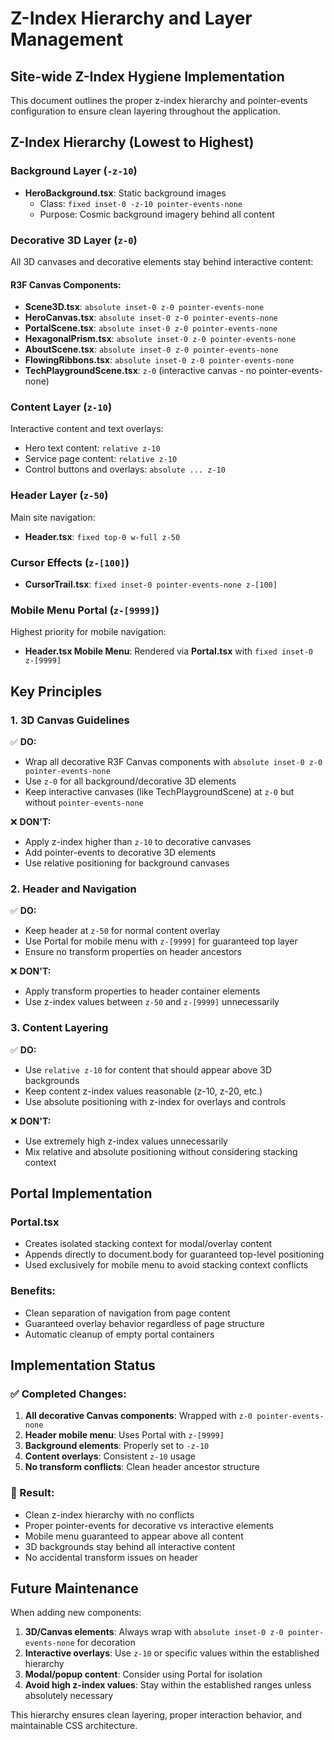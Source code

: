 # Z-Index Hierarchy and Layer Management

## Site-wide Z-Index Hygiene Implementation

This document outlines the proper z-index hierarchy and pointer-events configuration to ensure clean layering throughout the application.

## Z-Index Hierarchy (Lowest to Highest)

### Background Layer (`-z-10`)
- **HeroBackground.tsx**: Static background images
  - Class: `fixed inset-0 -z-10 pointer-events-none`
  - Purpose: Cosmic background imagery behind all content

### Decorative 3D Layer (`z-0`)
All 3D canvases and decorative elements stay behind interactive content:

#### R3F Canvas Components:
- **Scene3D.tsx**: `absolute inset-0 z-0 pointer-events-none`
- **HeroCanvas.tsx**: `absolute inset-0 z-0 pointer-events-none`
- **PortalScene.tsx**: `absolute inset-0 z-0 pointer-events-none`
- **HexagonalPrism.tsx**: `absolute inset-0 z-0 pointer-events-none`
- **AboutScene.tsx**: `absolute inset-0 z-0 pointer-events-none`
- **FlowingRibbons.tsx**: `absolute inset-0 z-0 pointer-events-none`
- **TechPlaygroundScene.tsx**: `z-0` (interactive canvas - no pointer-events-none)

### Content Layer (`z-10`)
Interactive content and text overlays:
- Hero text content: `relative z-10`
- Service page content: `relative z-10`
- Control buttons and overlays: `absolute ... z-10`

### Header Layer (`z-50`)
Main site navigation:
- **Header.tsx**: `fixed top-0 w-full z-50`

### Cursor Effects (`z-[100]`)
- **CursorTrail.tsx**: `fixed inset-0 pointer-events-none z-[100]`

### Mobile Menu Portal (`z-[9999]`)
Highest priority for mobile navigation:
- **Header.tsx Mobile Menu**: Rendered via **Portal.tsx** with `fixed inset-0 z-[9999]`

## Key Principles

### 1. 3D Canvas Guidelines
✅ **DO:**
- Wrap all decorative R3F Canvas components with `absolute inset-0 z-0 pointer-events-none`
- Use `z-0` for all background/decorative 3D elements
- Keep interactive canvases (like TechPlaygroundScene) at `z-0` but without `pointer-events-none`

❌ **DON'T:**
- Apply z-index higher than `z-10` to decorative canvases
- Add pointer-events to decorative 3D elements
- Use relative positioning for background canvases

### 2. Header and Navigation
✅ **DO:**
- Keep header at `z-50` for normal content overlay
- Use Portal for mobile menu with `z-[9999]` for guaranteed top layer
- Ensure no transform properties on header ancestors

❌ **DON'T:**
- Apply transform properties to header container elements
- Use z-index values between `z-50` and `z-[9999]` unnecessarily

### 3. Content Layering
✅ **DO:**
- Use `relative z-10` for content that should appear above 3D backgrounds
- Keep content z-index values reasonable (z-10, z-20, etc.)
- Use absolute positioning with z-index for overlays and controls

❌ **DON'T:**
- Use extremely high z-index values unnecessarily
- Mix relative and absolute positioning without considering stacking context

## Portal Implementation

### Portal.tsx
- Creates isolated stacking context for modal/overlay content
- Appends directly to document.body for guaranteed top-level positioning
- Used exclusively for mobile menu to avoid stacking context conflicts

### Benefits:
- Clean separation of navigation from page content
- Guaranteed overlay behavior regardless of page structure
- Automatic cleanup of empty portal containers

## Implementation Status

### ✅ Completed Changes:
1. **All decorative Canvas components**: Wrapped with `z-0 pointer-events-none`
2. **Header mobile menu**: Uses Portal with `z-[9999]`
3. **Background elements**: Properly set to `-z-10`
4. **Content overlays**: Consistent `z-10` usage
5. **No transform conflicts**: Clean header ancestor structure

### 🎯 Result:
- Clean z-index hierarchy with no conflicts
- Proper pointer-events for decorative vs interactive elements
- Mobile menu guaranteed to appear above all content
- 3D backgrounds stay behind all interactive content
- No accidental transform issues on header

## Future Maintenance

When adding new components:

1. **3D/Canvas elements**: Always wrap with `absolute inset-0 z-0 pointer-events-none` for decoration
2. **Interactive overlays**: Use `z-10` or specific values within the established hierarchy
3. **Modal/popup content**: Consider using Portal for isolation
4. **Avoid high z-index values**: Stay within the established ranges unless absolutely necessary

This hierarchy ensures clean layering, proper interaction behavior, and maintainable CSS architecture.